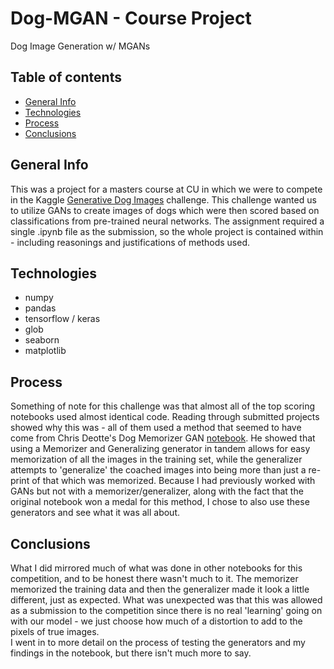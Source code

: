# Dog-MGAN - Course Project
Dog Image Generation w/ MGANs

## Table of contents
* [General Info](#general-info)
* [Technologies](#technologies)
* [Process](#process)
* [Conclusions](#conclusions)

## General Info
This was a project for a masters course at CU in which we were to compete in the Kaggle [Generative Dog Images](https://www.kaggle.com/competitions/generative-dog-images) challenge.
This challenge wanted us to utilize GANs to create images of dogs which were then scored based on classifications from pre-trained neural networks.
The assignment required a single .ipynb file as the submission, so the whole project is contained within - including reasonings and justifications of methods used.

## Technologies
- numpy
- pandas
- tensorflow / keras
- glob
- seaborn
- matplotlib

## Process
Something of note for this challenge was that almost all of the top scoring notebooks used almost identical code.  Reading through submitted projects showed why this was - all of them used a method that seemed to have come from Chris Deotte's Dog Memorizer GAN [notebook](https://www.kaggle.com/code/cdeotte/dog-memorizer-gan/notebook).
He showed that using a Memorizer and Generalizing generator in tandem allows for easy memorization of all the images in the training set, while the generalizer attempts to 'generalize' the 
coached images into being more than just a re-print of that which was memorized.  Because I had previously worked with GANs but not with a memorizer/generalizer, along with the fact that the original notebook won a medal for this method, I chose to also use these generators and see what it was all about.

## Conclusions
What I did mirrored much of what was done in other notebooks for this competition, and to be honest there wasn't much to it.  The memorizer memorized the training data and then the generalizer made it look a little different, just as expected.  What was unexpected was that this was allowed as a submission to the competition since there is no real 'learning' going on with our model - we just choose how much of a distortion to add to the pixels of true images.  
I went in to more detail on the process of testing the generators and my findings in the notebook, but there isn't much more to say.
